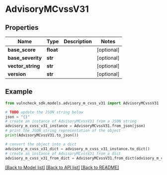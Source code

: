 # AdvisoryMCvssV31


## Properties

Name | Type | Description | Notes
------------ | ------------- | ------------- | -------------
**base_score** | **float** |  | [optional] 
**base_severity** | **str** |  | [optional] 
**vector_string** | **str** |  | [optional] 
**version** | **str** |  | [optional] 

## Example

```python
from vulncheck_sdk.models.advisory_m_cvss_v31 import AdvisoryMCvssV31

# TODO update the JSON string below
json = "{}"
# create an instance of AdvisoryMCvssV31 from a JSON string
advisory_m_cvss_v31_instance = AdvisoryMCvssV31.from_json(json)
# print the JSON string representation of the object
print(AdvisoryMCvssV31.to_json())

# convert the object into a dict
advisory_m_cvss_v31_dict = advisory_m_cvss_v31_instance.to_dict()
# create an instance of AdvisoryMCvssV31 from a dict
advisory_m_cvss_v31_from_dict = AdvisoryMCvssV31.from_dict(advisory_m_cvss_v31_dict)
```
[[Back to Model list]](../README.md#documentation-for-models) [[Back to API list]](../README.md#documentation-for-api-endpoints) [[Back to README]](../README.md)


